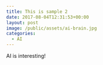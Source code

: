 ```yaml
---
title: This is sample 2
date: 2017-08-04T12:31:53+00:00
layout: post
image: /public/assets/ai-brain.jpg
categories:
  - AI
---
```


AI is interesting!

